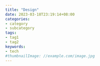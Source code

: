 ```yaml
---
title: "Design"
date: 2023-03-18T23:19:14+08:00
categories:
- category
- subcategory
tags:
- tag1
- tag2
keywords:
- tech
#thumbnailImage: //example.com/image.jpg
---
```


<!--more-->
